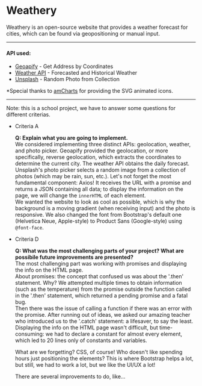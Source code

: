 # Weathery

Weathery is an open-source website that provides a weather forecast for cities, which can be found via geopositioning or manual input.

---

#### API used:
- [Geoapify](https://www.geoapify.com) - Get Address by Coordinates
- [Weather API](https://www.weatherapi.com) - Forecasted and Historical Weather
- [Unsplash](https://api.unsplash.com) - Random Photo from Collection

*Special thanks to [amCharts](https://www.amcharts.com/free-animated-svg-weather-icons/) for providing the SVG animated icons.

---

Note: this is a school project, we have to answer some questions for different criterias. 

- Criteria A

    **Q: Explain what you are going to implement.**  
    We considered implementing three distinct APIs: geolocation, weather, and photo picker. Geoapify provided the geolocation, or more specifically, reverse geolocation, which extracts the coordinates to determine the current city. The weather API obtains the daily forecast. Unsplash's photo picker selects a random image from a collection of photos (which may be rain, sun, etc.). Let's not forget the most fundamental component: Axios! It receives the URL with a promise and returns a JSON containing all data; to display the information on the page, we will change the `innerHTML` of each element.  
    We wanted the website to look as cool as possible, which is why the background is a moving gradient (when receiving input) and the photo is responsive. We also changed the font from Bootstrap's default one (Helvetica Neue, Apple-style) to Product Sans (Google-style) using `@font-face`.


- Criteria D

    **Q: What was the most challenging parts of your project? What are possibile future improvements are presented?**  
    The most challenging part was working with promises and displaying the info on the HTML page.  
    About promises: the concept that confused us was about the '.then' statement. Why? We attempted multiple times to obtain information (such as the temperature) from the promise outside the function called in the '.then' statement, which returned a pending promise and a fatal bug.  
    Then there was the issue of calling a function if there was an error with the promise. After running out of ideas, we asked our amazing teacher who introduced us to the '.catch' statement: a lifesaver, to say the least.  
    Displaying the info on the HTML page wasn't difficult, but time-consuming: we had to declare a constant for almost every element, which led to 20 lines only of constants and variables.  

    What are we forgetting? CSS, of course! Who doesn't like spending hours just positioning the elements? This is where Bootstrap helps a lot, but still, we had to work a lot, but we like the UI/UX a lot!  

    There are several improvements to do, like...
